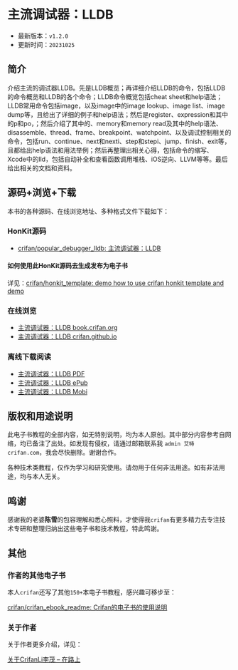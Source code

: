 # 主流调试器：LLDB

* 最新版本：`v1.2.0`
* 更新时间：`20231025`

## 简介

介绍主流的调试器LLDB。先是LLDB概览；再详细介绍LLDB的命令，包括LLDB的命令概览和LLDB的各个命令；LLDB命令概览包括cheat sheet和help语法；LLDB常用命令包括image，以及image中的image lookup、image list、image dump等，且给出了详细的例子和help语法；然后是register、expression和其中的p和po，；然后介绍了其中的、memory和memory read及其中的help语法、disassemble、thread、frame、breakpoint、watchpoint、以及调试控制相关的命令，包括run、continue、next和nexti、step和stepi、jump、finish、exit等，且都给出help语法和用法举例；然后再整理出相关心得，包括命令的缩写、Xcode中的lld，包括自动补全和查看函数调用堆栈、iOS逆向、LLVM等等。最后给出相关的文档和资料。

## 源码+浏览+下载

本书的各种源码、在线浏览地址、多种格式文件下载如下：

### HonKit源码

* [crifan/popular_debugger_lldb: 主流调试器：LLDB](https://github.com/crifan/popular_debugger_lldb)

#### 如何使用此HonKit源码去生成发布为电子书

详见：[crifan/honkit_template: demo how to use crifan honkit template and demo](https://github.com/crifan/honkit_template)

### 在线浏览

* [主流调试器：LLDB book.crifan.org](https://book.crifan.org/books/popular_debugger_lldb/website/)
* [主流调试器：LLDB crifan.github.io](https://crifan.github.io/popular_debugger_lldb/website/)

### 离线下载阅读

* [主流调试器：LLDB PDF](https://book.crifan.org/books/popular_debugger_lldb/pdf/popular_debugger_lldb.pdf)
* [主流调试器：LLDB ePub](https://book.crifan.org/books/popular_debugger_lldb/epub/popular_debugger_lldb.epub)
* [主流调试器：LLDB Mobi](https://book.crifan.org/books/popular_debugger_lldb/mobi/popular_debugger_lldb.mobi)

## 版权和用途说明

此电子书教程的全部内容，如无特别说明，均为本人原创。其中部分内容参考自网络，均已备注了出处。如发现有侵权，请通过邮箱联系我 `admin 艾特 crifan.com`，我会尽快删除。谢谢合作。

各种技术类教程，仅作为学习和研究使用。请勿用于任何非法用途。如有非法用途，均与本人无关。

## 鸣谢

感谢我的老婆**陈雪**的包容理解和悉心照料，才使得我`crifan`有更多精力去专注技术专研和整理归纳出这些电子书和技术教程，特此鸣谢。

## 其他

### 作者的其他电子书

本人`crifan`还写了其他`150+`本电子书教程，感兴趣可移步至：

[crifan/crifan_ebook_readme: Crifan的电子书的使用说明](https://github.com/crifan/crifan_ebook_readme)

### 关于作者

关于作者更多介绍，详见：

[关于CrifanLi李茂 – 在路上](https://www.crifan.org/about/)
